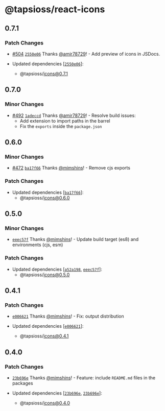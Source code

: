 # @tapsioss/react-icons

## 0.7.1
### Patch Changes



- [#504](https://github.com/Tap30/web-components/pull/504) [`2550e06`](https://github.com/Tap30/web-components/commit/2550e06d0c06ef9c1dd85a31cfebc3b3c9d8e96c) Thanks [@amir78729](https://github.com/amir78729)! - Add preview of icons in JSDocs.

- Updated dependencies [[`2550e06`](https://github.com/Tap30/web-components/commit/2550e06d0c06ef9c1dd85a31cfebc3b3c9d8e96c)]:
  - @tapsioss/icons@0.7.1

## 0.7.0
### Minor Changes



- [#492](https://github.com/Tap30/web-components/pull/492) [`1adeccd`](https://github.com/Tap30/web-components/commit/1adeccdff18628cf5973499e540d2020450555f4) Thanks [@amir78729](https://github.com/amir78729)! - Resolve build issues:
  - Add extension to import paths in the barrel
  - Fix the `exports` inside the `package.json`

## 0.6.0
### Minor Changes



- [#472](https://github.com/Tap30/web-components/pull/472) [`ba17f66`](https://github.com/Tap30/web-components/commit/ba17f66db91a2cd90191cbde14864fe47463b52c) Thanks [@mimshins](https://github.com/mimshins)! - Remove cjs exports


### Patch Changes

- Updated dependencies [[`ba17f66`](https://github.com/Tap30/web-components/commit/ba17f66db91a2cd90191cbde14864fe47463b52c)]:
  - @tapsioss/icons@0.6.0

## 0.5.0
### Minor Changes



- [`eeec57f`](https://github.com/Tap30/web-components/commit/eeec57fcd4a10113b84eb8cda693e35529763e8d) Thanks [@mimshins](https://github.com/mimshins)! - Update build target (es8) and environments (cjs, esm)


### Patch Changes

- Updated dependencies [[`a52a198`](https://github.com/Tap30/web-components/commit/a52a1980d81de1cb0e837caa148bc66b058b9aad), [`eeec57f`](https://github.com/Tap30/web-components/commit/eeec57fcd4a10113b84eb8cda693e35529763e8d)]:
  - @tapsioss/icons@0.5.0

## 0.4.1

### Patch Changes

- [`e006621`](https://github.com/Tap30/web-components/commit/e00662136bb76b6af1634ee118d9bd3c536bf376)
  Thanks [@mimshins](https://github.com/mimshins)! - Fix: output distribution

- Updated dependencies
  [[`e006621`](https://github.com/Tap30/web-components/commit/e00662136bb76b6af1634ee118d9bd3c536bf376)]:
  - @tapsioss/icons@0.4.1

## 0.4.0

### Patch Changes

- [`23b696e`](https://github.com/Tap30/web-components/commit/23b696e026181ae123bb3ab3f5adb01c15c664c9)
  Thanks [@mimshins](https://github.com/mimshins)! - Feature: include
  `README.md` files in the packages

- Updated dependencies
  [[`23b696e`](https://github.com/Tap30/web-components/commit/23b696e026181ae123bb3ab3f5adb01c15c664c9),
  [`23b696e`](https://github.com/Tap30/web-components/commit/23b696e026181ae123bb3ab3f5adb01c15c664c9)]:
  - @tapsioss/icons@0.4.0

